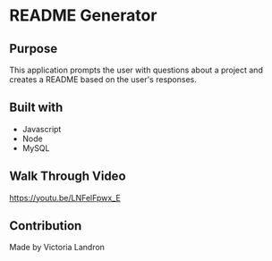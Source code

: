 # README Generator

## Purpose
This application prompts the user with questions about a project and creates a README based on the user's responses.

## Built with
* Javascript
* Node
* MySQL

## Walk Through Video
https://youtu.be/LNFelFpwx_E

## Contribution
Made by Victoria Landron
